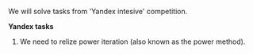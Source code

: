 We will solve tasks from 'Yandex intesive' competition.

**Yandex tasks**
1. We need to relize power iteration (also known as the power method).
